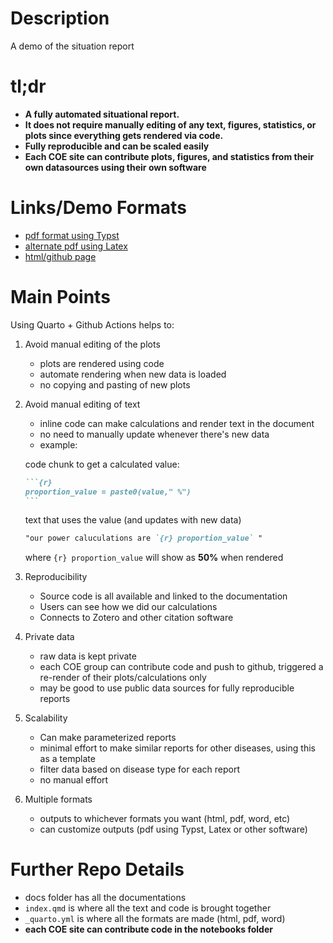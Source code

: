 # Description
A demo of the situation report

# tl;dr 
- **A fully automated situational report.**
- **It does not require manually editing of any text, figures, statistics, or plots since everything gets rendered via code.**
- **Fully reproducible and can be scaled easily**
- **Each COE site can contribute plots, figures, and statistics from their own datasources using their own software**

# Links/Demo Formats
- [pdf format using Typst](https://coe-test-org.github.io/sitrep-demo/typst-report.pdf)
- [alternate pdf using Latex](https://coe-test-org.github.io/sitrep-demo/report.pdf)
- [html/github page](https://coe-test-org.github.io/sitrep-demo/)

# Main Points

Using Quarto + Github Actions helps to:

1. Avoid manual editing of the plots
     - plots are rendered using code
     - automate rendering when new data is loaded
     - no copying and pasting of new plots
2. Avoid manual editing of text
      - inline code can make calculations and render text in the document
      - no need to manually update whenever there's new data
      - example:

   code chunk to get a calculated value:
   ````markdown
   ```{r}
   proportion_value = paste0(value," %")
   ```
   ````
   
   text that uses the value (and updates with new data)
   ````markdown
   "our power caluculations are `{r} proportion_value` " 
   ````

   where `{r} proportion_value` will show as **50%** when rendered


3. Reproducibility
   - Source code is all available and linked to the documentation
   - Users can see how we did our calculations
   - Connects to Zotero and other citation software 
     
4. Private data
   - raw data is kept private
   - each COE group can contribute code and push to github, triggered a re-render of their plots/calculations only
   - may be good to use public data sources for fully reproducible reports
  
5. Scalability
     - Can make parameterized reports
     - minimal effort to make similar reports for other diseases, using this as a template
     - filter data based on disease type for each report
     - no manual effort
       
6. Multiple formats
     - outputs to whichever formats you want (html, pdf, word, etc)
     - can customize outputs (pdf using Typst, Latex or other software)
   

# Further Repo Details

- docs folder has all the documentations
- `index.qmd` is where all the text and code is brought together
- `_quarto.yml` is where all the formats are made (html, pdf, word)
- **each COE site can contribute code in the notebooks folder**
